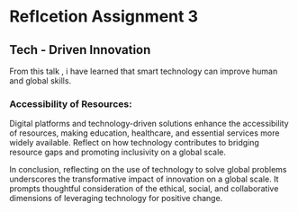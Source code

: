 # Reflcetion Assignment 3
## Tech - Driven Innovation
From this talk , i have learned that smart technology can improve human and global skills.
### Accessibility of Resources:

Digital platforms and technology-driven solutions enhance the accessibility of resources, making education, healthcare, and essential services more widely available.
Reflect on how technology contributes to bridging resource gaps and promoting inclusivity on a global scale.

In conclusion, reflecting on the use of technology to solve global problems underscores the transformative impact of innovation on a global scale. It prompts thoughtful consideration of the ethical, social, and collaborative dimensions of leveraging technology for positive change.






